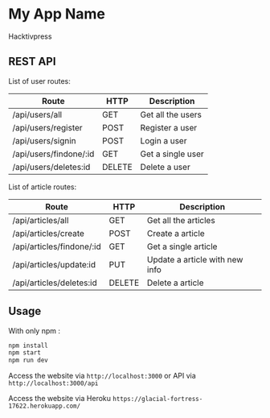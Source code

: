 # My App Name
Hacktivpress

## REST API

List of user routes:

Route|HTTP|Description
---|---|---
/api/users/all|GET|Get all the users
/api/users/register|POST|Register a user
/api/users/signin|POST|Login a user
/api/users/findone/:id|GET|Get a single user
/api/users/deletes:id|DELETE|Delete a user


List of article routes:

Route|HTTP|Description
---|---|---
/api/articles/all|GET|Get all the articles
/api/articles/create|POST|Create a article
/api/articles/findone/:id|GET|Get a single article
/api/articles/update:id|PUT|Update a article with new info
/api/articles/deletes:id|DELETE|Delete a article


## Usage

With only npm :

```javascript
npm install
npm start
npm run dev
```

Access the website via `http://localhost:3000` or API via `http://localhost:3000/api`

Access the website via Heroku `https://glacial-fortress-17622.herokuapp.com/`